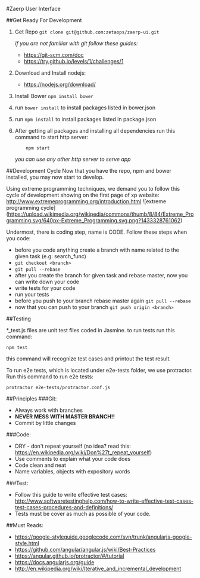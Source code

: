 #Zaerp User Interface

##Get Ready For Development
1. Get Repo `git clone git@github.com:zetaops/zaerp-ui.git`

    *if you are not familiar with git follow these guides:* 
    - https://git-scm.com/doc
    - https://try.github.io/levels/1/challenges/1

2. Download and Install nodejs:
    - https://nodejs.org/download/

3. Install Bower `npm install bower`

4. run `bower install` to install packages listed in bower.json 

5. run `npm install` to install packages listed in package.json

6. After getting all packages and installing all dependencies run this command to start http server:
    ```
        npm start
    ```
    *you can use any other http server to serve app*

##Development Cycle
Now that you have the repo, npm and bower installed, you may now start to develop.

Using extreme programming techniques, we demand you to follow this cycle of development showing on the first page of xp website: http://www.extremeprogramming.org/introduction.html
![extreme programming cycle]
(https://upload.wikimedia.org/wikipedia/commons/thumb/8/84/Extreme_Programming.svg/640px-Extreme_Programming.svg.png?1433328761062)

Undermost, there is coding step, name is CODE. Follow these steps when you code:
- before you code anything create a branch with name related to the given task (e.g: search_func)
- `git checkout <branch>`
- `git pull --rebase`
- after you create the branch for given task and rebase master, now you can write down your code
- write tests for your code
- run your tests
- before you push to your branch rebase master again `git pull --rebase`
- now that you can push to your branch `git push origin <branch>`


##Testing

*_test.js files are unit test files coded in Jasmine. to run tests run this command:

    npm test

this command will recognize test cases and printout the test result.

To run e2e tests, which is located under e2e-tests folder, we use protractor. Run this command to run e2e tests:

    protractor e2e-tests/protractor.conf.js

##Principles
###Git:
- Always work with branches
- **NEVER MESS WITH MASTER BRANCH!!**
- Commit by little changes

###Code:
- DRY - don't repeat yourself (no idea? read this: https://en.wikipedia.org/wiki/Don%27t_repeat_yourself)
- Use comments to explain what your code does
- Code clean and neat
- Name variables, objects with expository words

###Test:
- Follow this guide to write effective test cases: http://www.softwaretestinghelp.com/how-to-write-effective-test-cases-test-cases-procedures-and-definitions/
- Tests must be cover as much as possible of your code.



##Must Reads:
- https://google-styleguide.googlecode.com/svn/trunk/angularjs-google-style.html
- https://github.com/angular/angular.js/wiki/Best-Practices
- https://angular.github.io/protractor/#/tutorial
- https://docs.angularjs.org/guide
- http://en.wikipedia.org/wiki/Iterative_and_incremental_development